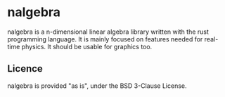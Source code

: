 nalgebra
========

nalgebra is a n-dimensional linear algebra library written with the rust
programming language.
It is mainly focused on features needed for real-time physics. It should be
usable for graphics too.

## Licence

nalgebra is provided "as is", under the BSD 3-Clause License.
